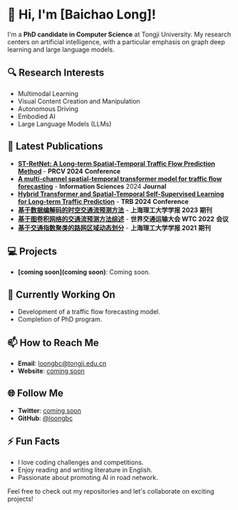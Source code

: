 # 👋 Hi, I'm [Baichao Long]!

I'm a **PhD candidate in Computer Science** at Tongji University. My research centers on artificial intelligence, with a particular emphasis on graph deep learning and large language models.

## 🔍 Research Interests
- Multimodal Learning
- Visual Content Creation and Manipulation
- Autonomous Driving
- Embodied AI
- Large Language Models (LLMs)

## 📝 Latest Publications
- **[ST-RetNet: A Long-term Spatial-Temporal Traffic Flow Prediction Method](https://arxiv.org/pdf/2407.11074)** - **PRCV 2024** **Conference**
- **[A multi-channel spatial-temporal transformer model for traffic flow forecasting](https://arxiv.org/pdf/2405.06266)** - **Information Sciences** 2024 **Journal**
- **[Hybrid Transformer and Spatial-Temporal Self-Supervised Learning for Long-term Traffic Prediction](https://arxiv.org/pdf/2401.16453)** - **TRB 2024** **Conference**
- **[基于数据编解码的时空交通流预测方法](https://kns.cnki.net/kcms2/article/abstract?v=8pq0kR8SZyV2KEmXS_ti5sEp7QzZVa57eQxMVHegA_B6QC3xQxHilgiCkiHVLI5H2tSrVJ6youoxl_HmbgpAmByNuNWn4Ppk89HG5lxsZu4GsZLcnU1k5VUtz-283eBzkpDnl8j2_POSdcovRz6eRABz5k9kzjPIUlSh3Clwh3hbyS-_lWX08Sj55UefQf0Zj7a8FBU4ilc=&uniplatform=NZKPT&language=CHS)** - **上海理工大学学报 2023** **期刊**
- **[基于图卷积网络的交通流预测方法综述](https://kns.cnki.net/kcms2/article/abstract?v=8pq0kR8SZyWR2z9uQwO4QtJqwjZVbOMmquodFFffwMKYuClcPVkew_OVz0J1qoYf69kJHd0vTTfJEZAHxnz7cFZ97BriYGsolBsi8VoAhsy-_Hr6x4fflf2x3mGzhEA7FrO2V93FdGjWMX2Mm-ZrP7tLnRrVS90tXuzYZfIWKyJYKNTe7KS8MTOljFZm3-YXmSF_1I_j_6aS12zmaxO3xQ==&uniplatform=NZKPT&language=CHS)** - **世界交通运输大会 WTC 2022** **会议**
- **[基于交通指数聚类的路网区域动态划分](https://kns.cnki.net/kcms2/article/abstract?v=8pq0kR8SZyXDAKGx6qMevQDjvM3-hYIThnYgK4W5yDj01pOmbJ8M2EN6HGzfxw2rhhyeO9e5U0kAdUdrK3dxf0JjbklOy_Iodx9_KePdiiRV7y6cfmMYaxQfkAjnhPD-cU6NqV-COGyhT08plMPYHbuonhxFhqb41r6-b2D6ulHU9ILyYV2D17v5HCLq5j1LmLDercR4nbk=&uniplatform=NZKPT&language=CHS)** - **上海理工大学学报 2021** **期刊**

## 💻 Projects
- **[coming soon](coming soon)**: Coming soon.

## 🌱 Currently Working On
- Development of a traffic flow forecasting model.
- Completion of PhD program.

## 📫 How to Reach Me
- **Email**: [loongbc@tongji.edu.cn](mailto:loongbc@tongji.edu.cn)
- **Website**: [coming soon]()

## 🌐 Follow Me
- **Twitter**: [coming soon]()
- **GitHub**: [@loongbc](https://github.com/loongbc)

## ⚡ Fun Facts
- I love coding challenges and competitions.
- Enjoy reading and writing literature in English.
- Passionate about promoting AI in road network.

Feel free to check out my repositories and let's collaborate on exciting projects!
